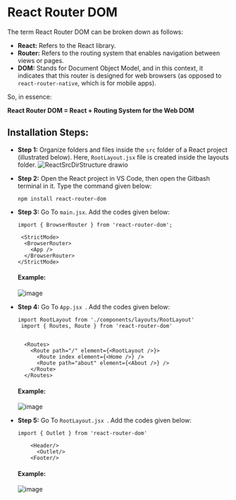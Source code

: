 # React Router DOM
The term React Router DOM can be broken down as follows:

- **React:** Refers to the React library.
- **Router:** Refers to the routing system that enables navigation between views or pages.
- **DOM:** Stands for Document Object Model, and in this context, it indicates that this router is designed for web browsers (as opposed to `react-router-native`, which is for mobile apps).

So, in essence: 

**React Router DOM = React + Routing System for the Web DOM**

## Installation Steps:
- **Step 1:** Organize folders and files inside the `src` folder of a React project (illustrated below). Here, `RootLayout.jsx` file is created inside the layouts folder.
  ![ReactSrcDirStructure drawio](https://github.com/user-attachments/assets/8c66c699-cdfc-4bc9-820c-732172a45311)
- **Step 2:** Open the React project in VS Code, then open the Gitbash terminal in it. Type the command given below:
  
  ```
  npm install react-router-dom
  
  ```
- **Step 3:**  Go To `main.jsx`. Add the codes given below:
  
  ```
  import { BrowserRouter } from 'react-router-dom';
   
   <StrictMode>
    <BrowserRouter>
      <App />
    </BrowserRouter>
  </StrictMode>
  
  ```
  #### **Example:**
  ![image](https://github.com/user-attachments/assets/a090e581-1447-49d5-8859-19945aa231c6)
  
- **Step 4:**  Go To `App.jsx `. Add the codes given below:
  
  ```
  import RootLayout from './components/layouts/RootLayout'
   import { Routes, Route } from 'react-router-dom'


    <Routes>
      <Route path="/" element={<RootLayout />}>
        <Route index element={<Home />} />          
        <Route path="about" element={<About />} /> 
      </Route>
    </Routes>
  
  ```
  #### **Example:**
  ![image](https://github.com/user-attachments/assets/eccfc953-4790-4975-a937-1eb2506b591a)

- **Step 5:**  Go To `RootLayout.jsx `. Add the codes given below:
  
  ```
  import { Outlet } from 'react-router-dom'
     
      <Header/>
        <Outlet/>
      <Footer/>  
  ```
  #### **Example:**
  ![image](https://github.com/user-attachments/assets/cc590e20-cf04-487c-bb71-44dde3d2465e)




  
